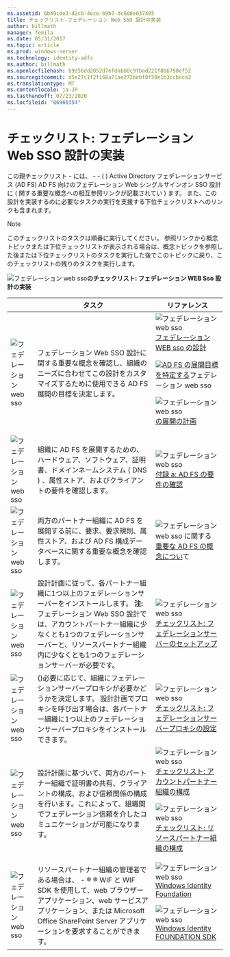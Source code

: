 ```yaml
---
ms.assetid: 6b49cde3-d2cb-4ece-b9b7-dc600e037495
title: チェックリスト-フェデレーション Web SSO 設計の実装
author: billmath
manager: femila
ms.date: 05/31/2017
ms.topic: article
ms.prod: windows-server
ms.technology: identity-adfs
ms.author: billmath
ms.openlocfilehash: b9d56dd2852d7efdabb0c9fbad221f8b6798ef52
ms.sourcegitcommit: d5e27c1f2f168a71ae272bebf8f50e1b3ccbcca3
ms.translationtype: MT
ms.contentlocale: ja-JP
ms.lasthandoff: 07/23/2020
ms.locfileid: "86966354"
---
```

# <a name="checklist-implementing-a-federated-web-sso-design"></a>チェックリスト: フェデレーション Web SSO 設計の実装

この親チェックリスト \- には、 \- \- \( \) Active Directory フェデレーションサービス (AD FS) AD FS 向けのフェデレーション Web シングルサインオン SSO 設計に \( 関する重要な概念への相互参照リンクが記載されてい \) ます。 また、この設計を実装するのに必要なタスクの実行を支援する下位チェックリストへのリンクも含まれます。  
  
> [!NOTE]  
> このチェックリストのタスクは順番に実行してください。 参照リンクから概念トピックまたは下位チェックリストが表示される場合は、概念トピックを参照した後または下位チェックリストのタスクを実行した後でこのトピックに戻り、このチェックリストの残りのタスクを実行します。  
  
![フェデレーション web sso](media/2b05dce3-938f-4168-9b8f-1f4398cbdb9b.gif)**のチェックリスト: フェデレーション WEB Sso 設計の実装**  
  
||タスク|リファレンス|  
|-|--------|-------------|  
|![フェデレーション web sso](media/icon_checkboxo.gif)|フェデレーション Web SSO 設計に関する重要な概念を確認し、組織のニーズに合わせてこの設計をカスタマイズするために使用できる AD FS 展開の目標を決定します。|![フェデレーション web sso](media/faa393df-4856-4431-9eda-4f4e5be72a90.gif)[フェデレーション WEB sso の設計](/previous-versions/windows/it-pro/windows-server-2012-R2-and-2012/dd807050(v=ws.11))<p>![](media/faa393df-4856-4431-9eda-4f4e5be72a90.gif)[AD FS の展開目標を特定する](../design/identifying-your-ad-fs-deployment-goals.md)フェデレーション web sso<p>![フェデレーション web sso](media/faa393df-4856-4431-9eda-4f4e5be72a90.gif)[の展開の計画](../design/planning-your-deployment.md)|  
|![フェデレーション web sso](media/icon_checkboxo.gif)|組織に AD FS を展開するための、ハードウェア、ソフトウェア、証明書、ドメインネームシステム \( DNS \) 、属性ストア、およびクライアントの要件を確認します。|![フェデレーション web sso](media/faa393df-4856-4431-9eda-4f4e5be72a90.gif)[付録 a: AD FS の要件の確認](/previous-versions/windows/it-pro/windows-server-2012-R2-and-2012/ff678034(v=ws.11))|  
|![フェデレーション web sso](media/icon_checkboxo.gif)|両方のパートナー組織に AD FS を展開する前に、要求、要求規則、属性ストア、および AD FS 構成データベースに関する重要な概念を確認します。|![フェデレーション web sso に関する](media/faa393df-4856-4431-9eda-4f4e5be72a90.gif)[重要な AD FS の概念につい](../../ad-fs/technical-reference/Understanding-Key-AD-FS-Concepts.md)て|  
|![フェデレーション web sso](media/icon_checkboxo.gif)|設計計画に従って、各パートナー組織に1つ以上のフェデレーションサーバーをインストールします。 **注:** フェデレーション Web SSO 設計では、アカウントパートナー組織に少なくとも1つのフェデレーションサーバーと、リソースパートナー組織内に少なくとも1つのフェデレーションサーバーが必要です。|![フェデレーション web sso](media/bc6cea1a-1c6c-4124-8c8f-1df5adfe8c88.gif)[チェックリスト: フェデレーションサーバーのセットアップ](Checklist--Setting-Up-a-Federation-Server.md)|  
|![フェデレーション web sso](media/icon_checkboxo.gif)|\(\)必要に応じて、組織にフェデレーションサーバープロキシが必要かどうかを決定します。 設計計画でプロキシを呼び出す場合は、各パートナー組織に1つ以上のフェデレーションサーバープロキシをインストールできます。|![フェデレーション web sso](media/bc6cea1a-1c6c-4124-8c8f-1df5adfe8c88.gif)[チェックリスト: フェデレーションサーバープロキシの設定](Checklist--Setting-Up-a-Federation-Server-Proxy.md)|  
|![フェデレーション web sso](media/icon_checkboxo.gif)|設計計画に基づいて、両方のパートナー組織で証明書の共有、クライアントの構成、および信頼関係の構成を行います。これによって、組織間でフェデレーション信頼を介したコミュニケーションが可能になります。|![フェデレーション web sso](media/bc6cea1a-1c6c-4124-8c8f-1df5adfe8c88.gif)[チェックリスト: アカウントパートナー組織の構成](Checklist--Configuring-the-Account-Partner-Organization.md)<p>![フェデレーション web sso](media/bc6cea1a-1c6c-4124-8c8f-1df5adfe8c88.gif)[チェックリスト: リソースパートナー組織の構成](Checklist--Configuring-the-Resource-Partner-Organization.md)|  
|![フェデレーション web sso](media/icon_checkboxo.gif)|リソースパートナー組織の管理者である場合は、 \- &reg; &reg; WIF と WIF SDK を使用して、web ブラウザーアプリケーション、web サービスアプリケーション、または Microsoft Office SharePoint Server アプリケーションを要求することができます。|![フェデレーション web sso](media/faa393df-4856-4431-9eda-4f4e5be72a90.gif)[Windows Identity Foundation](https://go.microsoft.com/fwlink/?LinkId=122266)<p>![フェデレーション web sso](media/faa393df-4856-4431-9eda-4f4e5be72a90.gif)[Windows Identity FOUNDATION SDK](https://go.microsoft.com/fwlink/?LinkId=122266)|  
